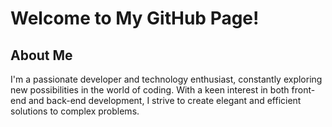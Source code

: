 # Welcome to My GitHub Page!

## About Me
I'm a passionate developer and technology enthusiast, constantly exploring new possibilities in the world of coding. With a keen interest in both front-end and back-end development, I strive to create elegant and efficient solutions to complex problems.

